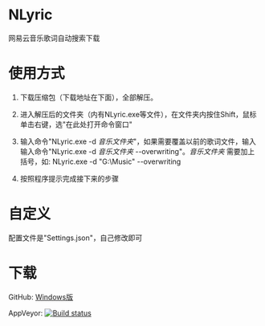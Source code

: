 # NLyric
网易云音乐歌词自动搜索下载

# 使用方式
1. 下载压缩包（下载地址在下面），全部解压。

2. 进入解压后的文件夹（内有NLyric.exe等文件），在文件夹内按住Shift，鼠标单击右键，选"在此处打开命令窗口"

3. 输入命令"NLyric.exe -d *音乐文件夹*"，如果需要覆盖以前的歌词文件，输入输入命令"NLyric.exe -d *音乐文件夹* --overwriting"。*音乐文件夹* 需要加上括号，如: NLyric.exe -d "G:\Music" --overwriting

4. 按照程序提示完成接下来的步骤

# 自定义
配置文件是"Settings.json"，自己修改即可

# 下载
GitHub: [Windows版](https://github.com/wwh1004/NLyric/releases/latest/download/NLyric-net472.zip)

AppVeyor: [![Build status](https://ci.appveyor.com/api/projects/status/vu5vyq11cm38pd7r/branch/master?svg=true)](https://ci.appveyor.com/project/wwh1004/nlyric/branch/master)
